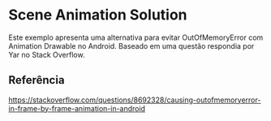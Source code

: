 # Scene Animation Solution
Este exemplo apresenta uma alternativa para evitar OutOfMemoryError com Animation Drawable no Android. Baseado em uma questão respondia por Yar no Stack Overflow.

## Referência
https://stackoverflow.com/questions/8692328/causing-outofmemoryerror-in-frame-by-frame-animation-in-android
